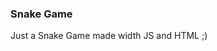 ### Snake Game

Just a Snake Game made width JS and HTML ;)

<canvas></canvas>

<script>
  const canvasConfig = {
  width: 800,
  height: 600,
  backgroundColor: "#000",
};

const tileMapSize = 20;

const tileMapConfig = {
  maxX: canvasConfig.width / tileMapSize,
  maxY: canvasConfig.height / tileMapSize,
};

const snakeConfig = {
  headColor: "white",
  tailColor: "white",
};

const keys = {
  up: "w",
  down: "s",
  left: "a",
  right: "d",
};

const getContext = () => {
  const canvas = document.querySelector("canvas");
  const context = canvas.getContext("2d");
  const { width, height, backgroundColor } = canvasConfig;

  canvas.width = width;
  canvas.height = height;
  canvas.fillStyle = backgroundColor;

  context.fillRect(0, 0, width, height);

  return context;
};

const context = getContext();

const randomPosition = (max, min) => {
  return Math.floor(Math.random() * (max - min)) + min;
};

const last = (array) => {
  return array[array.length - 1];
};

class Snake {
  constructor() {
    this.head = new TailRect({ x: 10, y: 10 });
    this.head.previousPosition = { x: 9, y: 10 };
    this.tail = [];
    this.KeyNextMove = null;
    this.alive = true;
  }

  addTail() {
    let newTail = null;
    if (this.tail.length == 0) {
      newTail = new TailRect(this.head.previousPosition);
      newTail.nextTailRect = this.head;
      this.tail.push(newTail);
      return;
    }

    newTail = new TailRect(last(this.tail).previousPosition);
    newTail.nextTailRect = last(this.tail);
    this.tail.push(newTail);
  }

  drawn() {
    context.fillStyle = snakeConfig.headColor;

    context.fillRect(
      this.head.position.x * 20,
      this.head.position.y * 20,
      tileMapSize,
      tileMapSize
    );

    context.fillStyle = snakeConfig.tailColor;
    this.tail.map((tailRect) => {
      context.fillRect(
        tailRect.position.x * 20,
        tailRect.position.y * 20,
        tileMapSize,
        tileMapSize
      );
    });
  }

  setKeyNextMove(keyNextMove) {
    this.KeyNextMove = keyNextMove;
  }

  moveSnake(moveDirection) {
    this.setPreviousPosition();
    moveDirection(this.head);
    this.wallTeleport();
    this.moveTail();
  }

  move() {
    switch (this.KeyNextMove) {
      case keys.up:
        this.moveSnake(this.moveUp);
        break;
      case keys.down:
        this.moveSnake(this.moveDown);
        break;
      case keys.left:
        this.moveSnake(this.moveLeft);
        break;
      case keys.right:
        this.moveSnake(this.moveRight);
        break;

      default:
        break;
    }
  }

  setPreviousPosition() {
    this.head.previousPosition.x = this.head.position.x;
    this.head.previousPosition.y = this.head.position.y;
  }

  moveUp(head) {
    head.position.y -= 1;
  }

  moveDown(head) {
    head.position.y += 1;
  }

  moveLeft(head) {
    head.position.x -= 1;
  }

  moveRight(head) {
    head.position.x += 1;
  }

  wallTeleport() {
    if (this.head.position.x > tileMapConfig.maxX) this.head.position.x = 0;
    else if (this.head.position.x < 0)
      this.head.position.x = tileMapConfig.maxX;
    else if (this.head.position.y > tileMapConfig.maxY)
      this.head.position.y = 0;
    else if (this.head.position.y < 0)
      this.head.position.y = tileMapConfig.maxY;
  }

  moveTail() {
    this.tail.map((tailRect) => {
      tailRect.move();
    });
  }
}

class TailRect {
  constructor(position) {
    this.position = { x: -1, y: -1 };
    this.position.x = position.x;
    this.position.y = position.y;
    this.previousPosition = { x: null, y: null };
    this.nextTailRect = null;
  }

  move() {
    this.previousPosition.x = this.position.x;
    this.previousPosition.y = this.position.y;

    this.position.x = this.nextTailRect.previousPosition.x;
    this.position.y = this.nextTailRect.previousPosition.y;
  }
}

class Apple {
  constructor() {
    this.position = { x: -1, y: -1 };
    this.eaten = true;
  }

  spawnApple() {
    if (this.eaten) {
      this.position = {
        x: randomPosition(tileMapConfig.maxX, 0),
        y: randomPosition(tileMapConfig.maxY, 0),
      };
      this.eaten = false;
    }
  }

  snakeEaten() {
    this.eaten = true;
  }

  drawApple() {
    context.fillStyle = "red";
    context.fillRect(
      this.position.x * 20,
      this.position.y * 20,
      tileMapSize,
      tileMapSize
    );
  }
}

class Collisions {
  constructor() {}

  CollisionHeadTail() {
    snake.tail.map((tailRect) => {
      if (
        snake.head.position.x === tailRect.position.x &&
        snake.head.position.y === tailRect.position.y
      ) {
        snake.alive = false;
      }
    });
  }

  collisionHeadApple() {
    if (
      snake.head.position.x == apple.position.x &&
      snake.head.position.y == apple.position.y
    ) {
      apple.eaten = true;
      snake.addTail();
    }
  }
}

var snake = new Snake();
var apple = new Apple();
var collisions = new Collisions();

const game = () => {
  setInterval(loop, 1000 / 20);
};

const loop = () => {
  update();
  draw();
};

const draw = () => {
  context.fillStyle = canvasConfig.backgroundColor;
  context.fillRect(0, 0, canvasConfig.width, canvasConfig.height);

  snake.drawn();
  apple.drawApple();
};

const update = () => {
  collisions.collisionHeadApple();
  collisions.CollisionHeadTail();
  apple.spawnApple();
  snake.move();
  if (!snake.alive) {
    snake = new Snake();
    apple = new Apple();
  }
};

document.addEventListener(
  "keydown",
  (event) => {
    var key = event.key;
    snake.setKeyNextMove(key);
  },
  false
);

game();

</script>
